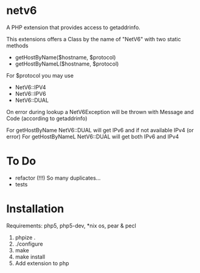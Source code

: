 netv6
=====
A PHP extension that provides access to getaddrinfo.

This extensions offers a Class by the name of "NetV6" with two static methods
 * getHostByName($hostname, $protocol)
 * getHostByNameL($hostname, $protocol)

For $protocol you may use
 * NetV6::IPV4
 * NetV6::IPV6
 * NetV6::DUAL

On error during lookup a NetV6Exception will be thrown with Message and Code (according to getaddrinfo)

For getHostByName NetV6::DUAL will get IPv6 and if not available IPv4 (or error)
For getHostByNameL NetV6::DUAL will get both IPv6 and IPv4

To Do
===
 * refactor (!!!) So many duplicates...
 * tests

Installation
===

Requirements: php5, php5-dev, *nix os, pear & pecl

1. phpize .
2. ./configure
3. make
4. make install
5. Add extension to php

